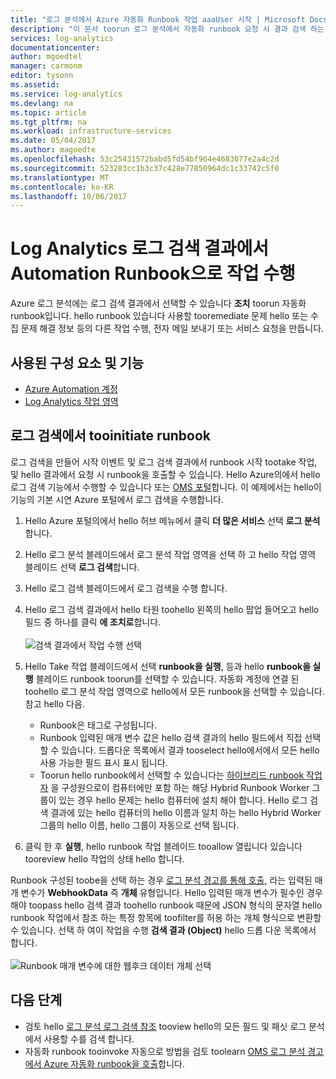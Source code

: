 ```yaml
---
title: "로그 분석에서 Azure 자동화 Runbook 작업 aaaUser 시작 | Microsoft Docs"
description: "이 문서 toorun 로그 분석에서 자동화 runbook 요청 시 결과 검색 하는 방법에 대해 설명 합니다."
services: log-analytics
documentationcenter: 
author: mgoedtel
manager: carmonm
editor: tysonn
ms.assetid: 
ms.service: log-analytics
ms.devlang: na
ms.topic: article
ms.tgt_pltfrm: na
ms.workload: infrastructure-services
ms.date: 05/04/2017
ms.author: magoedte
ms.openlocfilehash: 53c25431572babd5fd54bf964e4683077e2a4c2d
ms.sourcegitcommit: 523283cc1b3c37c428e77850964dc1c33742c5f0
ms.translationtype: MT
ms.contentlocale: ko-KR
ms.lasthandoff: 10/06/2017
---
```

# <a name="take-action-with-an-automation-runbook-from-a-log-analytics-log-search-result"></a>Log Analytics 로그 검색 결과에서 Automation Runbook으로 작업 수행

Azure 로그 분석에는 로그 검색 결과에서 선택할 수 있습니다 **조치** toorun 자동화 runbook입니다.  hello runbook 있습니다 사용할 tooremediate 문제 hello 또는 수집 문제 해결 정보 등의 다른 작업 수행, 전자 메일 보내기 또는 서비스 요청을 만듭니다. 

## <a name="components-and-features-used"></a>사용된 구성 요소 및 기능
* [Azure Automation 계정](../automation/automation-offering-get-started.md)
* [Log Analytics 작업 영역](../log-analytics/log-analytics-overview.md)

## <a name="tooinitiate-runbook-from-log-search"></a>로그 검색에서 tooinitiate runbook

로그 검색을 만들어 시작 이벤트 및 로그 검색 결과에서 runbook 시작 tootake 작업, 및 hello 결과에서 요청 시 runbook을 호출할 수 있습니다.  Hello Azure의에서 hello 로그 검색 기능에서 수행할 수 있습니다 또는 [OMS 포털](../log-analytics/log-analytics-log-searches.md)합니다.  이 예제에서는 hello이 기능의 기본 시연 Azure 포털에서 로그 검색을 수행합니다.

1. Hello Azure 포털의에서 hello 허브 메뉴에서 클릭 **더 많은 서비스** 선택 **로그 분석**합니다.  
2. Hello 로그 분석 블레이드에서 로그 분석 작업 영역을 선택 하 고 hello 작업 영역 블레이드 선택 **로그 검색**합니다.  
3. Hello 로그 검색 블레이드에서 로그 검색을 수행 합니다.  
4. Hello 로그 검색 결과에서 hello 타원 toohello 왼쪽의 hello 팝업 들어오고 hello 필드 중 하나를 클릭 **에 조치로**합니다.<br><br> ![검색 결과에서 작업 수행 선택](./media/log-analytics-log-search-takeaction/log-search-takeaction-menuoption.png) 
5. Hello Take 작업 블레이드에서 선택 **runbook을 실행**, 등과 hello **runbook을 실행** 블레이드 runbook toorun를 선택할 수 있습니다.  자동화 계정에 연결 된 toohello 로그 분석 작업 영역으로 hello에서 모든 runbook을 선택할 수 있습니다.  참고 hello 다음.

    * Runbook은 태그로 구성됩니다.
    * Runbook 입력된 매개 변수 값은 hello 검색 결과의 hello 필드에서 직접 선택할 수 있습니다.  드롭다운 목록에서 결과 tooselect hello에서에서 모든 hello 사용 가능한 필드 표시 표시 됩니다.  
    * Toorun hello runbook에서 선택할 수 있습니다는 [하이브리드 runbook 작업자](../automation/automation-hybrid-runbook-worker.md) 을 구성원으로이 컴퓨터에만 포함 하는 해당 Hybrid Runbook Worker 그룹이 있는 경우 hello 문제는 hello 컴퓨터에 설치 해야 합니다.  Hello 로그 검색 결과에 있는 hello 컴퓨터의 hello 이름과 일치 하는 hello Hybrid Worker 그룹의 hello 이름, hello 그룹이 자동으로 선택 됩니다.    

6. 클릭 한 후 **실행**, hello runbook 작업 블레이드 tooallow 열립니다 있습니다 tooreview hello 작업의 상태 hello 합니다.   

Runbook 구성된 toobe을 선택 하는 경우 [로그 분석 경고를 통해 호출](../automation/automation-invoke-runbook-from-omsla-alert.md), 라는 입력된 매개 변수가 **WebhookData** 즉 **개체** 유형입니다.  Hello 입력된 매개 변수가 필수인 경우 해야 toopass hello 검색 결과 toohello runbook 때문에 JSON 형식의 문자열 hello runbook 작업에서 참조 하는 특정 항목에 toofilter를 허용 하는 개체 형식으로 변환할 수 있습니다.  선택 하 여이 작업을 수행 **검색 결과 (Object)** hello 드롭 다운 목록에서 합니다.<br><br> ![Runbook 매개 변수에 대한 웹후크 데이터 개체 선택](media/log-analytics-log-search-takeaction/select-runbook-and-properties.png)   
    
## <a name="next-steps"></a>다음 단계

* 검토 hello [로그 분석 로그 검색 참조](log-analytics-search-reference.md) tooview hello의 모든 필드 및 패싯 로그 분석에서 사용할 수를 검색 합니다.
* 자동화 runbook tooinvoke 자동으로 방법을 검토 toolearn [OMS 로그 분석 경고에서 Azure 자동화 runbook을 호출](../automation/automation-invoke-runbook-from-omsla-alert.md)합니다.  
